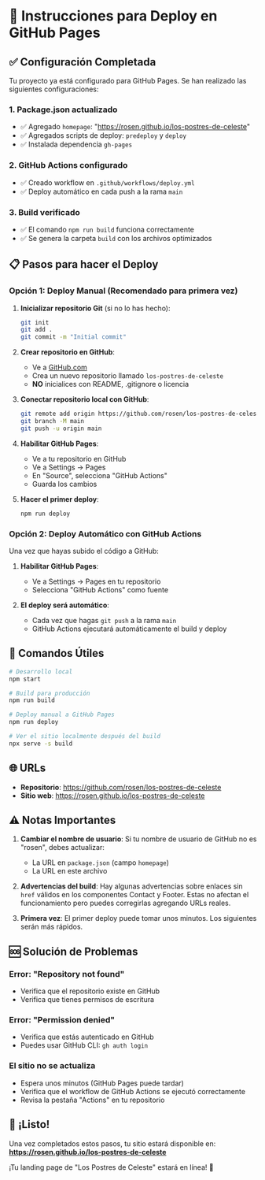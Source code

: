 # 🚀 Instrucciones para Deploy en GitHub Pages

## ✅ Configuración Completada

Tu proyecto ya está configurado para GitHub Pages. Se han realizado las siguientes configuraciones:

### 1. Package.json actualizado
- ✅ Agregado `homepage`: "https://rosen.github.io/los-postres-de-celeste"
- ✅ Agregados scripts de deploy: `predeploy` y `deploy`
- ✅ Instalada dependencia `gh-pages`

### 2. GitHub Actions configurado
- ✅ Creado workflow en `.github/workflows/deploy.yml`
- ✅ Deploy automático en cada push a la rama `main`

### 3. Build verificado
- ✅ El comando `npm run build` funciona correctamente
- ✅ Se genera la carpeta `build` con los archivos optimizados

## 📋 Pasos para hacer el Deploy

### Opción 1: Deploy Manual (Recomendado para primera vez)

1. **Inicializar repositorio Git** (si no lo has hecho):
   ```bash
   git init
   git add .
   git commit -m "Initial commit"
   ```

2. **Crear repositorio en GitHub**:
   - Ve a [GitHub.com](https://github.com)
   - Crea un nuevo repositorio llamado `los-postres-de-celeste`
   - **NO** inicialices con README, .gitignore o licencia

3. **Conectar repositorio local con GitHub**:
   ```bash
   git remote add origin https://github.com/rosen/los-postres-de-celeste.git
   git branch -M main
   git push -u origin main
   ```

4. **Habilitar GitHub Pages**:
   - Ve a tu repositorio en GitHub
   - Ve a Settings → Pages
   - En "Source", selecciona "GitHub Actions"
   - Guarda los cambios

5. **Hacer el primer deploy**:
   ```bash
   npm run deploy
   ```

### Opción 2: Deploy Automático con GitHub Actions

Una vez que hayas subido el código a GitHub:

1. **Habilitar GitHub Pages**:
   - Ve a Settings → Pages en tu repositorio
   - Selecciona "GitHub Actions" como fuente

2. **El deploy será automático**:
   - Cada vez que hagas `git push` a la rama `main`
   - GitHub Actions ejecutará automáticamente el build y deploy

## 🔧 Comandos Útiles

```bash
# Desarrollo local
npm start

# Build para producción
npm run build

# Deploy manual a GitHub Pages
npm run deploy

# Ver el sitio localmente después del build
npx serve -s build
```

## 🌐 URLs

- **Repositorio**: https://github.com/rosen/los-postres-de-celeste
- **Sitio web**: https://rosen.github.io/los-postres-de-celeste

## ⚠️ Notas Importantes

1. **Cambiar el nombre de usuario**: Si tu nombre de usuario de GitHub no es "rosen", debes actualizar:
   - La URL en `package.json` (campo `homepage`)
   - La URL en este archivo

2. **Advertencias del build**: Hay algunas advertencias sobre enlaces sin `href` válidos en los componentes Contact y Footer. Estas no afectan el funcionamiento pero puedes corregirlas agregando URLs reales.

3. **Primera vez**: El primer deploy puede tomar unos minutos. Los siguientes serán más rápidos.

## 🆘 Solución de Problemas

### Error: "Repository not found"
- Verifica que el repositorio existe en GitHub
- Verifica que tienes permisos de escritura

### Error: "Permission denied"
- Verifica que estás autenticado en GitHub
- Puedes usar GitHub CLI: `gh auth login`

### El sitio no se actualiza
- Espera unos minutos (GitHub Pages puede tardar)
- Verifica que el workflow de GitHub Actions se ejecutó correctamente
- Revisa la pestaña "Actions" en tu repositorio

## 🎉 ¡Listo!

Una vez completados estos pasos, tu sitio estará disponible en:
**https://rosen.github.io/los-postres-de-celeste**

¡Tu landing page de "Los Postres de Celeste" estará en línea! 🍰

